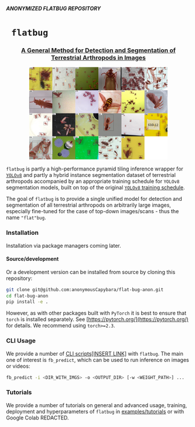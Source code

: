 _**ANONYMIZED FLATBUG REPOSITORY**_
# <code> flatbug </code>
### **<center><ins>A General Method for Detection and Segmentation of Terrestrial Arthropods in Images</ins></center>**

<p align="center">
    <img src="prediction.jpg" style="width: 75%;">
</p>

`flatbug` is partly a high-performance pyramid tiling inference wrapper for [`YOLOv8`](https://github.com/ultralytics/ultralytics) and partly a hybrid instance segmentation dataset of terrestrial arthropods accompanied by an appropriate training schedule for `YOLOv8` segmentation models, built on top of the original [`YOLOv8` training schedule](https://docs.ultralytics.com/modes/train/#why-choose-ultralytics-yolo-for-training). 

The goal of `flatbug` is to provide a single unified model for detection and segmentation of all terrestrial arthropods on arbitrarily large images, especially fine-tuned for the case of top-down images/scans - thus the name `"flat"bug`.

### Installation
Installation via package managers coming later.
<!-- The latest version of `flatbug` can be installed with any of your favourite package managers such as:
#### `pip`
```py
python -m pip install flat-bug
```
#### `anaconda`
```py
conda install flat-bug -c conda-forge
```
#### `mamba`
```py
mamba install flat-bug -c conda-forge
```
#### `micromamba`
```py
micromamba install flat-bug -c conda-forge
``` -->
#### Source/development
Or a development version can be installed from source by cloning this repository:
```sh
git clone git@github.com:anonymousCapybara/flat-bug-anon.git
cd flat-bug-anon
pip install -e .
```

However, as with other packages built with `PyTorch` it is best to ensure that `torch` is installed separately. See [https://pytorch.org/](https://pytorch.org/) for details. We recommend using `torch>=2.3`.

### CLI Usage
We provide a number of [CLI scripts[INSERT LINK]](INSERT_LINK) with `flatbug`. The main one of interest is `fb_predict`, which can be used to run inference on images or videos:
```sh
fb_predict -i <DIR_WITH_IMGS> -o <OUTPUT_DIR> [-w <WEIGHT_PATH>] ...
```

### Tutorials
We provide a number of tutorials on general and advanced usage, training, deployment and hyperparameters of `flatbug` in [examples/tutorials](examples/tutorials) or with Google Colab REDACTED.

<!-- fixme: Remember to add this later! -->
<!-- ### Archive
#### Models

#### Data

### Contributions
#### Code

#### Data -->
